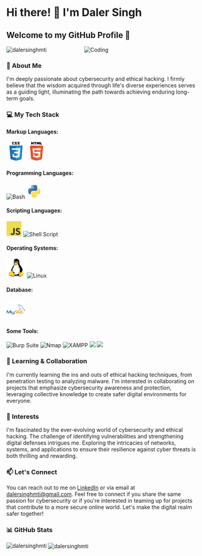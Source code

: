 
# Hi there! 👋 I'm Daler Singh

## Welcome to my GitHub Profile 🚀

<img align="right" alt="Coding" width="300" src="https://cdn.dribbble.com/users/1162077/screenshots/3848914/programmer.gif">

<p align="left"> <img src="https://komarev.com/ghpvc/?username=dalersinghmti&label=Profile%20views&color=0e75b6&style=flat" alt="dalersinghmti" /> </p>

### 💬 About Me

I'm deeply passionate about cybersecurity and ethical hacking. I firmly believe that the wisdom acquired through life's diverse experiences serves as a guiding light, illuminating the path towards achieving enduring long-term goals.

### 💻 My Tech Stack

#### Markup Languages:
<p align="left">
<img src="https://raw.githubusercontent.com/devicons/devicon/master/icons/css3/css3-original-wordmark.svg" alt="CSS" width="50">
<img src="https://raw.githubusercontent.com/devicons/devicon/master/icons/html5/html5-original-wordmark.svg" alt="HTML" width="50">

#### Programming Languages:
<p align="left">
<img src="https://www.vectorlogo.zone/logos/gnu_bash/gnu_bash-icon.svg" alt="Bash" width="40">
<img src="https://raw.githubusercontent.com/devicons/devicon/master/icons/python/python-original.svg" alt="Python" width="40">

#### Scripting Languages:
<p align="left">
<img src="https://raw.githubusercontent.com/devicons/devicon/master/icons/javascript/javascript-original.svg" alt="JavaScript" width="40">
<img src="https://img.shields.io/badge/shell_script-%23121011.svg?style=for-the-badge&logo=gnu-bash&logoColor=white" alt="Shell Script" width="129">

#### Operating Systems:
<p align="left">
<img src="https://raw.githubusercontent.com/devicons/devicon/master/icons/linux/linux-original.svg" alt="Linux" width="50">
<img src="https://camo.githubusercontent.com/7e118c9bc68099f379747bf8e51892e61b4b14230a0e4f9275eb2c67c84d6486/68747470733a2f2f696d672e736869656c64732e696f2f62616467652f57696e646f77732d626c75653f7374796c653d666c6174266c6f676f3d57696e646f7773266c6f676f436f6c6f723d7768697465" alt="Linux" width="125">

#### Database:
<p align="left">
<img src="https://raw.githubusercontent.com/devicons/devicon/master/icons/mysql/mysql-original-wordmark.svg" alt="MySQL" width="50">
  
#### Some Tools:
<p align="left">
<img src="https://www.kali.org/tools/burpsuite/images/burpsuite-logo.svg" alt="Burp Suite" width="50">
<img src="https://1.bp.blogspot.com/-rm__kUtv2Nk/YF42XpM8e2I/AAAAAAAAVec/R2_htCy1eqojLweG-Cz7qB9BAfk4M3jcgCLcBGAsYHQ/s1200/nmap-admincool.png" alt="Nmap" width="70">
<img src="https://img.shields.io/badge/Xampp-orange?style=flat&logo=Xampp&logoColor=white" alt="XAMPP" width="100">
<img src="https://www.kali.org/tools/wireshark/images/wireshark-logo.svg" width="50">
<img src="https://www.kali.org/tools/john/images/john-logo.svg" width="50">



  
### 🌱 Learning & Collaboration

I'm currently learning the ins and outs of ethical hacking techniques, from penetration testing to analyzing malware. I'm interested in collaborating on projects that emphasize cybersecurity awareness and protection, leveraging collective knowledge to create safer digital environments for everyone.

### 👀 Interests

I'm fascinated by the ever-evolving world of cybersecurity and ethical hacking. The challenge of identifying vulnerabilities and strengthening digital defenses intrigues me. Exploring the intricacies of networks, systems, and applications to ensure their resilience against cyber threats is both thrilling and rewarding.

### 📫 Let's Connect

You can reach out to me on [LinkedIn](https://linkedin.com/in/dalersinghmti) or via email at dalersinghmti@gmail.com.
Feel free to connect if you share the same passion for cybersecurity or if you're interested in teaming up for projects that contribute to a more secure online world. Let's make the digital realm safer together!

### 📊 GitHub Stats

<p><img align="left" src="https://github-readme-stats.vercel.app/api/top-langs?username=dalersinghmti&show_icons=true&locale=en&layout=compact" alt="dalersinghmti" /></p>

<p>&nbsp;<img align="center" src="https://github-readme-stats.vercel.app/api?username=dalersinghmti&show_icons=true&locale=en" alt="dalersinghmti" /></p>

